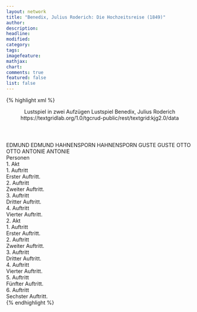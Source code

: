 ```yaml
---
layout: network
title: "Benedix, Julius Roderich: Die Hochzeitsreise (1849)"
author:
description:
headline:
modified:
category:
tags:
imagefeature: 
mathjax: 
chart: 
comments: true
featured: false
list: false
---
```

{% highlight xml %}
<?xml-model href="https://raw.githubusercontent.com/DLiNa/project/master/rules/lina.rnc"?><?xml-model href="https://raw.githubusercontent.com/DLiNa/project/master/rules/lina.sch"?>
<play xmlns="http://lina.digital">
  <header>
    <title>Die Hochzeitsreise</title>
  	<subtitle>Lustspiel in zwei Aufzügen</subtitle>
  	<genretitle>Lustspiel</genretitle>
    <author>Benedix, Julius Roderich</author>
  	<date when="1849" type="written"/>
  	<date when="1862" type="print"/>
  	<source>https://textgridlab.org/1.0/tgcrud-public/rest/textgrid:kjg2.0/data</source>
  </header>
  <personae>
    <character>
      <name>EDMUND</name>
      <alias xml:id="edmund">
        <name>EDMUND</name>
      </alias>
    </character>
    <character>
      <name>HAHNENSPORN</name>
      <alias xml:id="hahnensporn">
        <name>HAHNENSPORN</name>
      </alias>
    </character>
    <character>
      <name>GUSTE</name>
      <alias xml:id="guste">
        <name>GUSTE</name>
      </alias>
    </character>
    <character>
      <name>OTTO</name>
      <alias xml:id="otto">
        <name>OTTO</name>
      </alias>
    </character>
    <character>
      <name>ANTONIE</name>
      <alias xml:id="antonie">
        <name>ANTONIE</name>
      </alias>
    </character>
  </personae>
  <text>
    <div>
      <head>Personen</head>
    </div>
    <div>
      <head>1. Akt</head>
      <div>
        <head>1. Auftritt</head>
        <div>
          <head>Erster Auftritt.</head>
          <sp who="#edmund">
            <amount n="1" unit="speech_acts"/>
            <amount n="153" unit="words"/>
            <amount n="325" unit="chars"/>
          </sp>
        </div>
      </div>
      <div>
        <head>2. Auftritt</head>
        <div>
          <head>Zweiter Auftritt.</head>
          <sp who="#hahnensporn">
            <amount n="37" unit="speech_acts"/>
            <amount n="970" unit="words"/>
            <amount n="18" unit="lines"/>
            <amount n="5501" unit="chars"/>
          </sp>
          <sp who="#edmund">
            <amount n="38" unit="speech_acts"/>
            <amount n="590" unit="words"/>
            <amount n="32" unit="lines"/>
            <amount n="3396" unit="chars"/>
          </sp>
        </div>
      </div>
      <div>
        <head>3. Auftritt</head>
        <div>
          <head>Dritter Auftritt.</head>
          <sp who="#hahnensporn">
            <amount n="21" unit="speech_acts"/>
            <amount n="433" unit="words"/>
            <amount n="15" unit="lines"/>
            <amount n="2345" unit="chars"/>
          </sp>
          <sp who="#guste">
            <amount n="32" unit="speech_acts"/>
            <amount n="554" unit="words"/>
            <amount n="21" unit="lines"/>
            <amount n="3132" unit="chars"/>
          </sp>
          <sp who="#edmund">
            <amount n="30" unit="speech_acts"/>
            <amount n="357" unit="words"/>
            <amount n="24" unit="lines"/>
            <amount n="1941" unit="chars"/>
          </sp>
        </div>
      </div>
      <div>
        <head>4. Auftritt</head>
        <div>
          <head>Vierter Auftritt.</head>
          <sp who="#otto">
            <amount n="3" unit="speech_acts"/>
            <amount n="194" unit="words"/>
            <amount n="1054" unit="chars"/>
          </sp>
          <sp who="#antonie">
            <amount n="2" unit="speech_acts"/>
          </sp>
          <sp who="#hahnensporn">
            <amount n="1" unit="speech_acts"/>
          </sp>
          <sp who="#edmund">
            <amount n="2" unit="speech_acts"/>
          </sp>
        </div>
      </div>
    </div>
    <div>
      <head>2. Akt</head>
      <div>
        <head>1. Auftritt</head>
        <div>
          <head>Erster Auftritt.</head>
        </div>
      </div>
      <div>
        <head>2. Auftritt</head>
        <div>
          <head>Zweiter Auftritt.</head>
          <sp who="#edmund">
            <amount n="14" unit="speech_acts"/>
            <amount n="169" unit="words"/>
            <amount n="9" unit="lines"/>
            <amount n="986" unit="chars"/>
          </sp>
          <sp who="#otto">
            <amount n="17" unit="speech_acts"/>
            <amount n="475" unit="words"/>
            <amount n="7" unit="lines"/>
            <amount n="2751" unit="chars"/>
          </sp>
        </div>
      </div>
      <div>
        <head>3. Auftritt</head>
        <div>
          <head>Dritter Auftritt.</head>
          <sp who="#antonie">
            <amount n="32" unit="speech_acts"/>
            <amount n="573" unit="words"/>
            <amount n="20" unit="lines"/>
            <amount n="3254" unit="chars"/>
          </sp>
          <sp who="#edmund">
            <amount n="6" unit="speech_acts"/>
            <amount n="36" unit="words"/>
            <amount n="2" unit="lines"/>
            <amount n="196" unit="chars"/>
          </sp>
          <sp who="#otto">
            <amount n="33" unit="speech_acts"/>
            <amount n="747" unit="words"/>
            <amount n="18" unit="lines"/>
            <amount n="4249" unit="chars"/>
          </sp>
        </div>
      </div>
      <div>
        <head>4. Auftritt</head>
        <div>
          <head>Vierter Auftritt.</head>
          <sp who="#hahnensporn">
            <amount n="22" unit="speech_acts"/>
            <amount n="124" unit="words"/>
            <amount n="17" unit="lines"/>
            <amount n="648" unit="chars"/>
          </sp>
          <sp who="#otto">
            <amount n="56" unit="speech_acts"/>
            <amount n="971" unit="words"/>
            <amount n="37" unit="lines"/>
            <amount n="5337" unit="chars"/>
          </sp>
          <sp who="#edmund">
            <amount n="20" unit="speech_acts"/>
            <amount n="96" unit="words"/>
            <amount n="12" unit="lines"/>
            <amount n="557" unit="chars"/>
          </sp>
          <sp who="#antonie">
            <amount n="87" unit="speech_acts"/>
            <amount n="2183" unit="words"/>
            <amount n="50" unit="lines"/>
            <amount n="12235" unit="chars"/>
          </sp>
        </div>
      </div>
      <div>
        <head>5. Auftritt</head>
        <div>
          <head>Fünfter Auftritt.</head>
          <sp who="#edmund">
            <amount n="3" unit="speech_acts"/>
            <amount n="20" unit="words"/>
            <amount n="2" unit="lines"/>
            <amount n="105" unit="chars"/>
          </sp>
          <sp who="#otto">
            <amount n="10" unit="speech_acts"/>
            <amount n="67" unit="words"/>
            <amount n="10" unit="lines"/>
            <amount n="375" unit="chars"/>
          </sp>
          <sp who="#antonie">
            <amount n="11" unit="speech_acts"/>
            <amount n="446" unit="words"/>
            <amount n="3" unit="lines"/>
            <amount n="2468" unit="chars"/>
          </sp>
        </div>
      </div>
      <div>
        <head>6. Auftritt</head>
        <div>
          <head>Sechster Auftritt.</head>
          <sp who="#hahnensporn">
            <amount n="7" unit="speech_acts"/>
            <amount n="41" unit="words"/>
            <amount n="7" unit="lines"/>
            <amount n="220" unit="chars"/>
          </sp>
          <sp who="#antonie">
            <amount n="24" unit="speech_acts"/>
            <amount n="342" unit="words"/>
            <amount n="20" unit="lines"/>
            <amount n="1812" unit="chars"/>
          </sp>
          <sp who="#otto">
            <amount n="26" unit="speech_acts"/>
            <amount n="310" unit="words"/>
            <amount n="20" unit="lines"/>
            <amount n="1601" unit="chars"/>
          </sp>
          <sp who="#edmund">
            <amount n="3" unit="speech_acts"/>
            <amount n="7" unit="words"/>
            <amount n="3" unit="lines"/>
            <amount n="50" unit="chars"/>
          </sp>
        </div>
      </div>
    </div>
  </text>
</play>
{% endhighlight %}